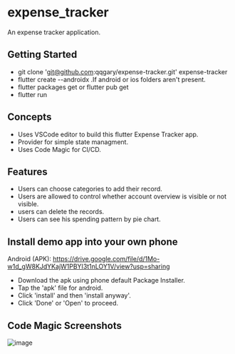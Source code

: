 # expense_tracker

An expense tracker application.

## Getting Started

- git clone 'git@github.com:qqgary/expense-tracker.git' expense-tracker
- flutter create --androidx .If android or ios folders aren't present.
- flutter packages get or flutter pub get
- flutter run

## Concepts

- Uses VSCode editor to build this flutter Expense Tracker app.
- Provider for simple state managment.
- Uses Code Magic for CI/CD.


## Features

- Users can choose categories to add their record.
- Users are allowed to control whether account overview is visible or not visible.
- users can delete the records.
- Users can see his spending pattern by pie chart.

## Install demo app into your own phone

Android (APK): https://drive.google.com/file/d/1Mo-w1d_gW8KJdYKajW1PBYI3t1nLOY1V/view?usp=sharing
- Download the apk using phone default Package Installer.
- Tap the 'apk' file for android.
- Click 'install' and then 'install anyway'.
- Click 'Done' or 'Open' to proceed.

## Code Magic Screenshots 

![image](https://user-images.githubusercontent.com/24584760/109935075-27732500-7d08-11eb-8253-09e57df2ff35.png)



